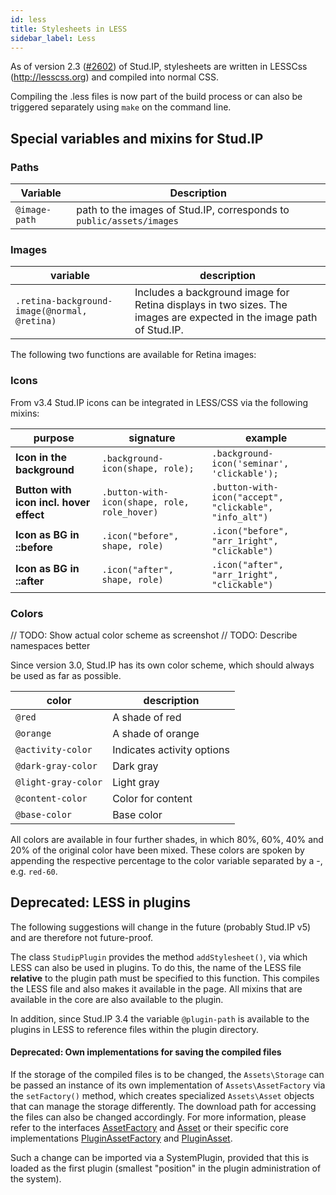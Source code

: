 ```yaml
---
id: less
title: Stylesheets in LESS
sidebar_label: Less
---
```



As of version 2.3 ([#2602](https://develop.studip.de/trac/ticket/2602)) of Stud.IP, stylesheets are written in LESSCss (http://lesscss.org) and compiled into normal CSS.

Compiling the .less files is now part of the build process or can also be triggered separately using `make` on the command line.

## Special variables and mixins for Stud.IP

### Paths

| Variable | Description |
| ---- | ---- |
| `@image-path` | path to the images of Stud.IP, corresponds to `public/assets/images`| by default

### Images

| variable | description |
| ---- | ---- |
| `.retina-background-image(@normal, @retina)` | Includes a background image for Retina displays in two sizes. The images are expected in the image path of Stud.IP. |
The following two functions are available for Retina images:


### Icons

From v3.4 Stud.IP icons can be integrated in LESS/CSS via the following mixins:

| **purpose** | **signature** | **example**|
| ---- | ---- | ---- |
|**Icon in the background** |`.background-icon(shape, role);` |`.background-icon('seminar', 'clickable');` |
|**Button with icon incl. hover effect** |`.button-with-icon(shape, role, role_hover)` |`.button-with-icon("accept", "clickable", "info_alt")` |
|**Icon as BG in ::before** |`.icon("before", shape, role)` |`.icon("before", "arr_1right", "clickable")`|
|**Icon as BG in ::after** |`.icon("after", shape, role)` |`.icon("after", "arr_1right", "clickable")` |

### Colors

// TODO: Show actual color scheme as screenshot
// TODO: Describe namespaces better

Since version 3.0, Stud.IP has its own color scheme, which should always be used as far as possible.

| color | description |
| ---- | ---- |
| `@red` | A shade of red |
| `@orange` | A shade of orange |
| `@activity-color` | Indicates activity options |
| `@dark-gray-color` | Dark gray |
| `@light-gray-color` | Light gray |
| `@content-color` | Color for content |
| `@base-color` | Base color |


All colors are available in four further shades, in which 80%, 60%, 40% and 20% of the original color have been mixed. These colors are spoken by appending the respective percentage to the color variable separated by a -, e.g. `red-60`.

## Deprecated: LESS in plugins

The following suggestions will change in the future (probably Stud.IP v5) and are therefore not future-proof.

The class `StudipPlugin` provides the method `addStylesheet()`, via which LESS can also be used in plugins. To do this, the name of the LESS file **relative** to the plugin path must be specified to this function. This compiles the LESS file and also makes it available in the page. All mixins that are available in the core are also available to the plugin.

In addition, since Stud.IP 3.4 the variable `@plugin-path` is available to the plugins in LESS to reference files within the plugin directory.

#### Deprecated: Own implementations for saving the compiled files

If the storage of the compiled files is to be changed, the `Assets\Storage` can be passed an instance of its own implementation of `Assets\AssetFactory` via the `setFactory()` method, which creates specialized `Assets\Asset` objects that can manage the storage differently. The download path for accessing the files can also be changed accordingly. For more information, please refer to the interfaces [AssetFactory](https://develop.studip.de/trac/browser/trunk/lib/classes/assets/AssetFactory.php) and [Asset](https://develop.studip.de/trac/browser/trunk/lib/classes/assets/Asset.php) or their specific core implementations [PluginAssetFactory](https://develop.studip.de/trac/browser/trunk/lib/classes/assets/PluginAssetFactory.php) and [PluginAsset](https://develop.studip.de/trac/browser/trunk/lib/classes/assets/PluginAsset.php).

Such a change can be imported via a SystemPlugin, provided that this is loaded as the first plugin (smallest "position" in the plugin administration of the system).
